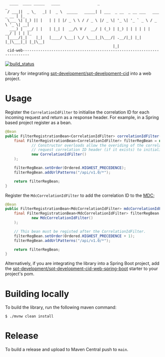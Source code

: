````
  ____  ____ _____   ____                 _                                  _   
 / ___||  _ \_   _| |  _ \  _____   _____| | ___  _ __  _ __ ___   ___ _ __ | |_ 
 \___ \| |_) || |   | | | |/ _ \ \ / / _ \ |/ _ \| '_ \| '_ ` _ \ / _ \ '_ \| __|
  ___) |  __/ | |   | |_| |  __/\ V /  __/ | (_) | |_) | | | | | |  __/ | | | |_ 
 |____/|_|    |_|   |____/ \___| \_/ \___|_|\___/| .__/|_| |_| |_|\___|_| |_|\__|
                                                 |_|                                           
 cid-web-------------------------------------------------------------------------
````

[![build_status](https://github.com/spt-development/spt-development-cid-web/actions/workflows/build.yml/badge.svg)](https://github.com/spt-development/spt-development-cid-web/actions)

Library for integrating [spt-development/spt-development-cid](https://github.com/spt-development/spt-development-cid)
into a web project.

Usage
=====

Register the `CorrelationIdFilter` to initialise the correlation ID for each incoming request and return as a response 
header. For example, in a Spring based project register as a bean.

```java
@Bean
public FilterRegistrationBean<CorrelationIdFilter> correlationIdFilter() {
    final FilterRegistrationBean<CorrelationIdFilter> filterRegBean = new FilterRegistrationBean<>(
            // Constructor overloads allow the overiding of the correlation ID header and whether to use the 
            // request correlation ID header (if it exists) to initialise the correlation ID.
            new CorrelationIdFilter()
    );

    filterRegBean.setOrder(Ordered.HIGHEST_PRECEDENCE);
    filterRegBean.addUrlPatterns("/api/v1.0/*");

    return filterRegBean;
}
```

Register the `MdcCorrelationIdFilter` to add the correlation ID to the [MDC](https://logback.qos.ch/manual/mdc.html);

```java
@Bean
public FilterRegistrationBean<MdcCorrelationIdFilter> mdcCorrelationIdFilter(@Value("${spt.cid.mdc.cid-key:#{null}}") String mdcCidKey) {
    final FilterRegistrationBean<MdcCorrelationIdFilter> filterRegBean = new FilterRegistrationBean<>(
            new MdcCorrelationIdFilter()
    );

    // This bean must be registed after the CorrelationIdFilter.
    filterRegBean.setOrder(Ordered.HIGHEST_PRECEDENCE + 1);
    filterRegBean.addUrlPatterns("/api/v1.0/*");

    return filterRegBean;
}
```

Alternatively, if you are integrating the library into a Spring Boot project, add the
[spt-development/spt-development-cid-web-spring-boot](https://github.com/spt-development/spt-development-cid-web-spring-boot)
starter to your project's pom.

Building locally
================

To build the library, run the following maven command:

```shell
$ ./mvnw clean install
```

Release
=======

To build a release and upload to Maven Central push to `main`.